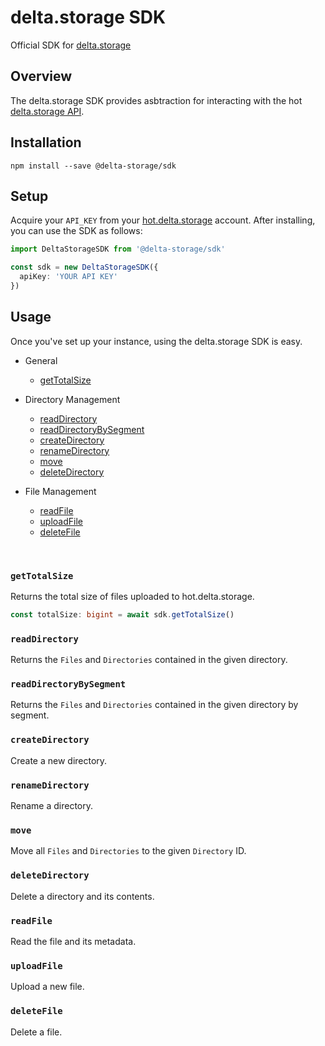 # delta.storage SDK

Official SDK for [delta.storage](https://delta.storage/)

## Overview

The delta.storage SDK provides asbtraction for interacting with the hot [delta.storage API](https://docs.delta.storage/).

## Installation

```
npm install --save @delta-storage/sdk
```

## Setup

Acquire your `API_KEY` from your [hot.delta.storage](https://hot.delta.storage) account. After installing, you can use the SDK as follows:

```typescript
import DeltaStorageSDK from '@delta-storage/sdk'

const sdk = new DeltaStorageSDK({
  apiKey: 'YOUR API KEY'
})
```

## Usage

Once you've set up your instance, using the delta.storage SDK is easy.

- General

  - [getTotalSize](#getTotalSize)

- Directory Management

  - [readDirectory](#readDirectory)
  - [readDirectoryBySegment](#readDirectoryBySegment)
  - [createDirectory](#createDirectory)
  - [renameDirectory](#renameDirectory)
  - [move](#move)
  - [deleteDirectory](#deleteDirectory)

- File Management

  - [readFile](#readFile)
  - [uploadFile](#uploadFile)
  - [deleteFile](#deleteFile)

<br />

<a name="#getTotalSize"></a>
### `getTotalSize`

Returns the total size of files uploaded to hot.delta.storage.

```typescript
const totalSize: bigint = await sdk.getTotalSize()
```

<a name="#readDirectory"></a>
### `readDirectory`

Returns the `Files` and `Directories` contained in the given directory.

<a name="#readDirectoryBySegment"></a>
### `readDirectoryBySegment`

Returns the `Files` and `Directories` contained in the given directory by segment.

<a name="#createDirectory"></a>
### `createDirectory`

Create a new directory.

<a name="#renameDirectory"></a>
### `renameDirectory`

Rename a directory.

<a name="#move"></a>
### `move`

Move all `Files` and `Directories` to the given `Directory` ID.

<a name="#deleteDirectory"></a>
### `deleteDirectory`

Delete a directory and its contents.

<a name="#readFile"></a>
### `readFile`

Read the file and its metadata.

<a name="#uploadFile"></a>
### `uploadFile`

Upload a new file.

<a name="#deleteFile"></a>
### `deleteFile`

Delete a file.
